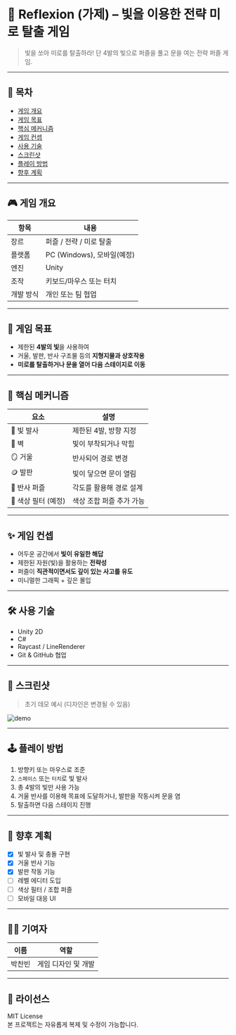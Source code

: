 # 🔦 Reflexion (가제) – 빛을 이용한 전략 미로 탈출 게임

> 빛을 쏘아 미로를 탈출하라! 단 4발의 빛으로 퍼즐을 풀고 문을 여는 전략 퍼즐 게임.

---

## 📌 목차
- [게임 개요](#게임-개요)
- [게임 목표](#게임-목표)
- [핵심 메커니즘](#핵심-메커니즘)
- [게임 컨셉](#게임-컨셉)
- [사용 기술](#사용-기술)
- [스크린샷](#스크린샷)
- [플레이 방법](#플레이-방법)
- [향후 계획](#향후-계획)

---

## 🎮 게임 개요

| 항목 | 내용 |
|------|------|
| 장르 | 퍼즐 / 전략 / 미로 탈출 |
| 플랫폼 | PC (Windows), 모바일(예정) |
| 엔진 | Unity |
| 조작 | 키보드/마우스 또는 터치 |
| 개발 방식 | 개인 또는 팀 협업 |

---

## 🎯 게임 목표

- 제한된 **4발의 빛**을 사용하여
- 거울, 발판, 반사 구조물 등의 **지형지물과 상호작용**
- **미로를 탈출하거나 문을 열어 다음 스테이지로 이동**

---

## 🧩 핵심 메커니즘

| 요소 | 설명 |
|------|------|
| 🔦 빛 발사 | 제한된 4발, 방향 지정 |
| 🧱 벽 | 빛이 부착되거나 막힘 |
| 🪞 거울 | 반사되어 경로 변경 |
| 🪙 발판 | 빛이 닿으면 문이 열림 |
| 🔁 반사 퍼즐 | 각도를 활용해 경로 설계 |
| 🎯 색상 필터 (예정) | 색상 조합 퍼즐 추가 가능 |

---

## ✨ 게임 컨셉

- 어두운 공간에서 **빛이 유일한 해답**
- 제한된 자원(빛)을 활용하는 **전략성**
- 퍼즐이 **직관적이면서도 깊이 있는 사고를 유도**
- 미니멀한 그래픽 + 깊은 몰입

---

## 🛠 사용 기술

- Unity 2D
- C#
- Raycast / LineRenderer
- Git & GitHub 협업

---

## 📸 스크린샷

> 초기 데모 예시 (디자인은 변경될 수 있음)

![demo](img/demo_light_puzzle.png)

---

## 🕹 플레이 방법

1. 방향키 또는 마우스로 조준
2. `스페이스` 또는 `터치`로 빛 발사
3. 총 4발의 빛만 사용 가능
4. 거울 반사를 이용해 목표에 도달하거나, 발판을 작동시켜 문을 염
5. 탈출하면 다음 스테이지 진행

---

## 🚧 향후 계획

- [x] 빛 발사 및 충돌 구현
- [x] 거울 반사 기능
- [x] 발판 작동 기능
- [ ] 레벨 에디터 도입
- [ ] 색상 필터 / 조합 퍼즐
- [ ] 모바일 대응 UI

---

## 🧑‍💻 기여자

| 이름 | 역할 |
|------|------|
| 박찬빈 | 게임 디자인 및 개발 |

---

## 📄 라이선스

MIT License  
본 프로젝트는 자유롭게 복제 및 수정이 가능합니다.
